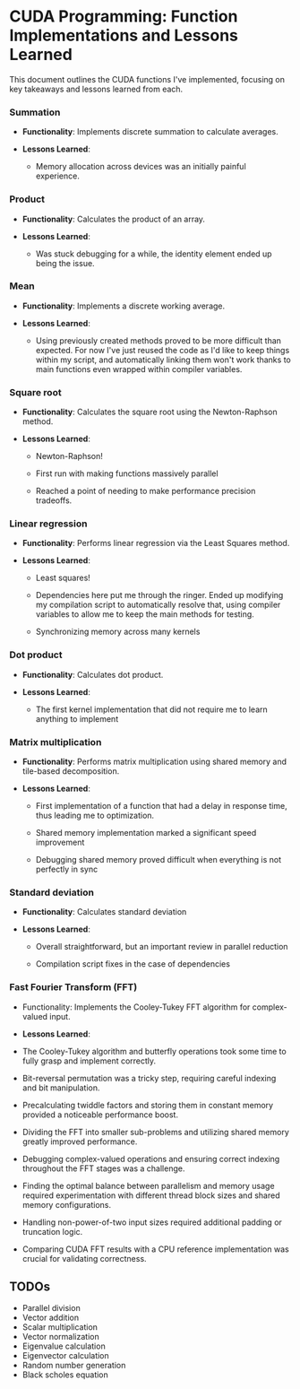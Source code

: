 # CUDA Programming: Function Implementations and Lessons Learned



This document outlines the CUDA functions I've implemented, focusing on key takeaways and lessons learned from each.



### Summation


- **Functionality**: Implements discrete summation to calculate averages.

- **Lessons Learned**:

  - Memory allocation across devices was an initially painful experience.



### Product


- **Functionality**: Calculates the product of an array.

- **Lessons Learned**:

  - Was stuck debugging for a while, the identity element ended up being the issue.



### Mean


- **Functionality**: Implements a discrete working average.

- **Lessons Learned**:

  - Using previously created methods proved to be more difficult than expected. For now I've just reused the code as I'd like to keep things within my script, and automatically linking them won't work thanks to main functions even wrapped within compiler variables.



### Square root


- **Functionality**: Calculates the square root using the Newton-Raphson method.

- **Lessons Learned**:

  - Newton-Raphson!

  - First run with making functions massively parallel

  - Reached a point of needing to make performance precision tradeoffs.

 

### Linear regression


- **Functionality**: Performs linear regression via the Least Squares method.

- **Lessons Learned**:

  - Least squares!

  - Dependencies here put me through the ringer. Ended up modifying my compilation script to automatically resolve that, using compiler variables to allow me to keep the main methods for testing.

  - Synchronizing memory across many kernels



### Dot product


- **Functionality**: Calculates dot product.

- **Lessons Learned**:

  - The first kernel implementation that did not require me to learn anything to implement



### Matrix multiplication


- **Functionality**: Performs matrix multiplication using shared memory and tile-based decomposition.

- **Lessons Learned**:

  - First implementation of a function that had a delay in response time, thus leading me to optimization.
 
  - Shared memory implementation marked a significant speed improvement
 
  - Debugging shared memory proved difficult when everything is not perfectly in sync



### Standard deviation


- **Functionality**: Calculates standard deviation

- **Lessons Learned**:

  - Overall straightforward, but an important review in parallel reduction
    
  - Compilation script fixes in the case of dependencies



### Fast Fourier Transform (FFT)

- Functionality: Implements the Cooley-Tukey FFT algorithm for complex-valued input.

-  **Lessons Learned**:

  - The Cooley-Tukey algorithm and butterfly operations took some time to fully grasp and implement correctly.
  
  - Bit-reversal permutation was a tricky step, requiring careful indexing and bit manipulation.
  
  - Precalculating twiddle factors and storing them in constant memory provided a noticeable performance boost.
  
  - Dividing the FFT into smaller sub-problems and utilizing shared memory greatly improved performance.
  
  - Debugging complex-valued operations and ensuring correct indexing throughout the FFT stages was a challenge.
  
  - Finding the optimal balance between parallelism and memory usage required experimentation with different thread block sizes and shared memory configurations.
  
  - Handling non-power-of-two input sizes required additional padding or truncation logic.
  
  - Comparing CUDA FFT results with a CPU reference implementation was crucial for validating correctness.

## TODOs


- Parallel division
- Vector addition
- Scalar multiplication
- Vector normalization
- Eigenvalue calculation
- Eigenvector calculation
- Random number generation
- Black scholes equation
